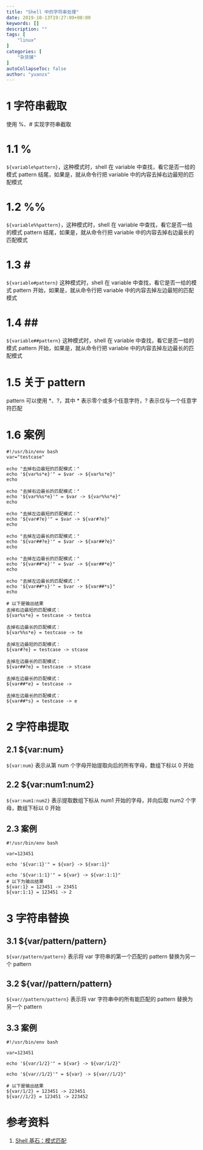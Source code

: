 ```yaml
---
title: "Shell 中的字符串处理"
date: 2019-10-13T19:27:09+08:00
keywords: []
description: ""
tags: [
    "linux"
]
categories: [
    "杂货铺"
]
autoCollapseToc: false
author: "yuanzx"
---
```


# 1 字符串截取

使用 %、\# 实现字符串截取

# 1.1 %

`${variable%pattern}`，这种模式时，shell 在 variable 中查找，看它是否一给的模式 pattern 结尾，如果是，就从命令行把 variable 中的内容去掉右边最短的匹配模式

# 1.2 %%

`${variable%%pattern}`，这种模式时，shell 在 variable 中查找，看它是否一给的模式 pattern 结尾，如果是，就从命令行把 variable 中的内容去掉右边最长的匹配模式

# 1.3 \#

`${variable#pattern}` 这种模式时，shell 在 variable 中查找，看它是否一给的模式 pattern 开始，如果是，就从命令行把 variable 中的内容去掉左边最短的匹配模式

# 1.4 \#\#

`${variable##pattern}` 这种模式时，shell 在 variable 中查找，看它是否一给的模式 pattern 开始，如果是，就从命令行把 variable 中的内容去掉左边最长的匹配模式

# 1.5 关于 pattern

pattern 可以使用 \*、?，其中 \* 表示零个或多个任意字符，? 表示仅与一个任意字符匹配

# 1.6 案例

```shell
#!/usr/bin/env bash
var="testcase"

echo "去掉右边最短的匹配模式："
echo '${var%s*e}'" = $var -> ${var%s*e}"
echo 

echo "去掉右边最长的匹配模式："
echo '${var%%s*e}'" = $var -> ${var%%s*e}"
echo

echo "去掉左边最短的匹配模式："
echo '${var#?e}'" = $var -> ${var#?e}"
echo

echo "去掉左边最长的匹配模式："
echo '${var##?e}'" = $var -> ${var##?e}"
echo

echo "去掉左边最长的匹配模式："
echo '${var##*e}'" = $var -> ${var##*e}"
echo

echo "去掉左边最长的匹配模式："
echo '${var##*s}'" = $var -> ${var##*s}"
echo

# 以下是输出结果
去掉右边最短的匹配模式：
${var%s*e} = testcase -> testca

去掉右边最长的匹配模式：
${var%%s*e} = testcase -> te

去掉左边最短的匹配模式：
${var#?e} = testcase -> stcase

去掉左边最长的匹配模式：
${var##?e} = testcase -> stcase

去掉左边最长的匹配模式：
${var##*e} = testcase ->

去掉左边最长的匹配模式：
${var##*s} = testcase -> e
```

# 2 字符串提取

## 2.1 ${var:num}

`${var:num}` 表示从第 num 个字母开始提取向后的所有字母，数组下标以 0 开始

## 2.2 ${var:num1:num2}

`${var:num1:num2}` 表示提取数组下标从 num1 开始的字母，并向后取 num2 个字母，数组下标以 0 开始

## 2.3 案例

```shell
#!/usr/bin/env bash

var=123451

echo '${var:1}'" = ${var} -> ${var:1}"

echo '${var:1:1}'" = ${var} -> ${var:1:1}"
# 以下为输出结果
${var:1} = 123451 -> 23451
${var:1:1} = 123451 -> 2
```

# 3 字符串替换

## 3.1 ${var/pattern/pattern}

`${var/pattern/pattern}` 表示将 var 字符串的第一个匹配的 pattern 替换为另一个 pattern

## 3.2 ${var//pattern/pattern}

`${var//pattern/pattern}` 表示将 var 字符串中的所有能匹配的 pattern 替换为另一个 pattern

## 3.3 案例

```shell
#!/usr/bin/env bash

var=123451

echo '${var/1/2}'" = ${var} -> ${var/1/2}"

echo '${var//1/2}'" = ${var} -> ${var//1/2}"

# 以下是输出结果
${var/1/2} = 123451 -> 223451
${var//1/2} = 123451 -> 223452
```



# 参考资料

1. [Shell 基石：模式匹配](https://www.jianshu.com/p/776fccbef083)
